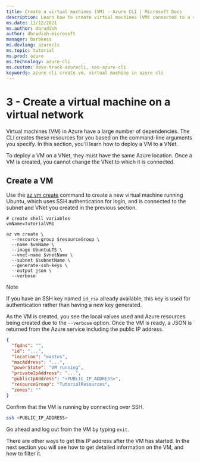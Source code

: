 ```yaml
---
title: Create a virtual machines (VM) - Azure CLI | Microsoft Docs
description: Learn how to create virtual machines (VM) connected to a virtual network (VNet) with the Azure CLI .
ms.date: 11/12/2021
ms.author: dbradish
author: dbradish-microsoft
manager: barbkess
ms.devlang: azurecli
ms.topic: tutorial
ms.prod: azure
ms.technology: azure-cli
ms.custom: devx-track-azurecli, seo-azure-cli
keywords: azure cli create vm, virtual machine in azure cli
---
```


# 3 - Create a virtual machine on a virtual network

Virtual machines (VM) in Azure have a large number of dependencies. The CLI creates these resources for you based on
the command-line arguments you specify. In this section, you'll learn how to deploy a VM to a VNet.

To deploy a VM on a VNet, they must have the same Azure location. Once a VM is created, you cannot change the VNet to which it is connected.

## Create a VM

Use the [az vm create](/cli/azure/vm#az_vm_create) command to create a new virtual machine running Ubuntu, which uses SSH authentication for login, and is connected to the subnet and VNet you created in the previous section.

```azurecli-interactive
# create shell variables
vmName=TutorialVM1

az vm create \
  --resource-group $resourceGroup \
  --name $vmName \
  --image UbuntuLTS \
  --vnet-name $vnetName \
  --subnet $subnetName \
  --generate-ssh-keys \
  --output json \
  --verbose 
```

> [!NOTE]
> If you have an SSH key named `id_rsa` already available, this key is used for authentication rather than having a new
> key generated.

As the VM is created, you see the local values used and Azure resources being created due to the `--verbose` option.
Once the VM is ready, a JSON is returned from the Azure service including the public IP address.

```json
{
  "fqdns": "",
  "id": "...",
  "location": "eastus",
  "macAddress": "...",
  "powerState": "VM running",
  "privateIpAddress": "...",
  "publicIpAddress": "<PUBLIC_IP_ADDRESS>",
  "resourceGroup": "TutorialResources",
  "zones": ""
}
```

Confirm that the VM is running by connecting over SSH.

```bash
ssh <PUBLIC_IP_ADDRESS>
```

Go ahead and log out from the VM by typing `exit`.

There are other ways to get this IP address after the VM has started. In the next section you will see how to get detailed information on
the VM, and how to filter it.
